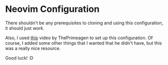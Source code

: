 # Neovim Configuration

There shouldn't be any prerequisites to cloning and using this configuration, it should just _work_.

Also, I used [this](https://www.youtube.com/watch?v=w7i4amO_zaE) video by ThePrimeagen to set up this configuration. Of course, I added some other things that I wanted that he didn't have, but this was a really nice resource.

Good luck! :D
